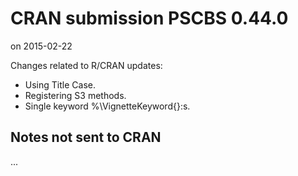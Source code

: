 # CRAN submission PSCBS 0.44.0
on 2015-02-22

Changes related to R/CRAN updates:

* Using Title Case.
* Registering S3 methods.
* Single keyword %\VignetteKeyword{}:s.


## Notes not sent to CRAN
...
